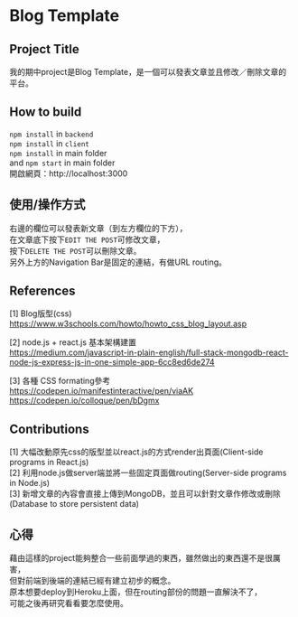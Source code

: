 # Blog Template  

## Project Title  
我的期中project是Blog Template，是一個可以發表文章並且修改／刪除文章的平台。  

## How to build
`npm install` in `backend`  
`npm install` in `client`  
`npm install` in main folder  
and `npm start` in main folder  
開啟網頁：http://localhost:3000 

## 使用/操作方式
右邊的欄位可以發表新文章（到左方欄位的下方），  
在文章底下按下`EDIT THE POST`可修改文章，  
按下`DELETE THE POST`可以刪除文章。  
另外上方的Navigation Bar是固定的連結，有做URL routing。  

## References

[1] Blog版型(css)  
https://www.w3schools.com/howto/howto_css_blog_layout.asp  

[2] node.js + react.js 基本架構建置  
https://medium.com/javascript-in-plain-english/full-stack-mongodb-react-node-js-express-js-in-one-simple-app-6cc8ed6de274

[3] 各種 CSS formating參考  
https://codepen.io/manifestinteractive/pen/viaAK  
https://codepen.io/colloque/pen/bDgmx

## Contributions

[1] 大幅改動原先css的版型並以react.js的方式render出頁面(Client-side programs in React.js)  
[2] 利用node.js做server端並將一些固定頁面做routing(Server-side programs in Node.js)  
[3] 新增文章的內容會直接上傳到MongoDB，並且可以針對文章作修改或刪除(Database to store persistent data)  

## 心得

藉由這樣的project能夠整合一些前面學過的東西，雖然做出的東西還不是很厲害，  
但對前端到後端的連結已經有建立初步的概念。  
原本想要deploy到Heroku上面，但在routing部份的問題一直解決不了，  
可能之後再研究看看要怎麼使用。  


